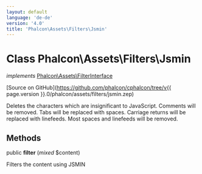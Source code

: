 ```yaml
---
layout: default
language: 'de-de'
version: '4.0'
title: 'Phalcon\Assets\Filters\Jsmin'
---
```

# Class **Phalcon\Assets\Filters\Jsmin**

*implements* [Phalcon\Assets\FilterInterface](Phalcon_Assets_FilterInterface)

[Source on GitHub](https://github.com/phalcon/cphalcon/tree/v{{ page.version }}.0/phalcon/assets/filters/jsmin.zep)

Deletes the characters which are insignificant to JavaScript. Comments will be removed. Tabs will be replaced with spaces. Carriage returns will be replaced with linefeeds. Most spaces and linefeeds will be removed.

## Methods

public **filter** (*mixed* $content)

Filters the content using JSMIN